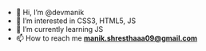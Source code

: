- 👋 Hi, I’m @devmanik
- 👀 I’m interested in CSS3, HTML5, JS 
- 🌱 I’m currently learning JS
- 📫 How to reach me **manik.shresthaaa09@gmail.com**

<!---
devmanik/devmanik is a ✨ special ✨ repository because its `README.md` (this file) appears on your GitHub profile.
You can click the Preview link to take a look at your changes.
--->
